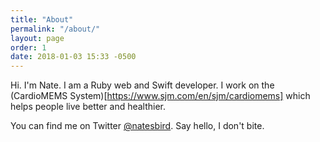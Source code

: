 ```yaml
---
title: "About"
permalink: "/about/"
layout: page
order: 1
date: 2018-01-03 15:33 -0500
---
```

Hi. I'm Nate. I am a Ruby web and Swift developer. I work on the (CardioMEMS System)[https://www.sjm.com/en/sjm/cardiomems] which helps people live better and healthier. 

You can find me on Twitter [@natesbird](https://twitter.com/natesbird). Say hello, I don't bite.
